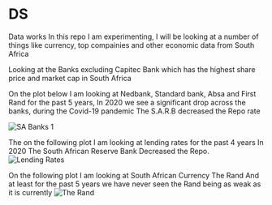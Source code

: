 # DS
Data works 
In this repo I am experimenting, I will be looking at a number of things like currency, top compainies and other economic data from South Africa

Looking at the Banks excluding Capitec Bank which has the highest share price and market cap in South Africa

On the plot below I am looking at Nedbank, Standard bank, Absa and First Rand for the past 5 years, In 2020 we see a significant drop across the banks, during the Covid-19 pandemic The S.A.R.B decreased the Repo rate

![SA Banks 1](https://github.com/mngadilinda/DS/assets/100442560/5d08b5a5-ad3e-451e-9ff5-b5feeffcc454)

The on the following plot I am looking at lending rates for the past 4 years
In 2020 The South African Reserve Bank Decreased the Repo.
![Lending Rates](https://github.com/mngadilinda/DS/assets/100442560/8e5bfb39-826f-47c3-b01e-5a56f4c66d12)

On the following plot I am looking at South African Currency The Rand
And at least for the past 5 years we have never seen the Rand being as weak as it is currently
![The Rand](https://github.com/mngadilinda/DS/assets/100442560/fc36e79c-cd1f-4dcf-b8d0-cb8057100566)



